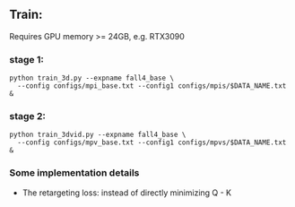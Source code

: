 ## Train:

Requires GPU memory >= 24GB, e.g. RTX3090

### stage 1:
```
python train_3d.py --expname fall4_base \
  --config configs/mpi_base.txt --config1 configs/mpis/$DATA_NAME.txt &
```

### stage 2: 
```
python train_3dvid.py --expname fall4_base \
  --config configs/mpv_base.txt --config1 configs/mpvs/$DATA_NAME.txt &
```

### Some implementation details

- The retargeting loss: instead of directly minimizing Q - K